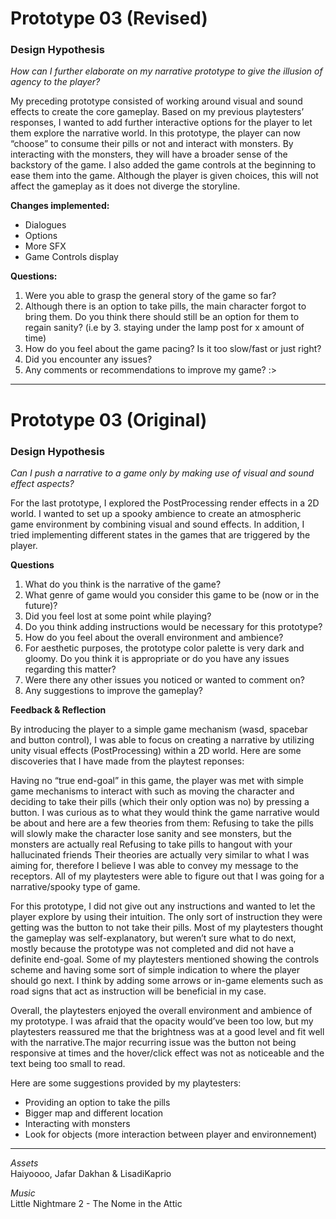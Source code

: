 # Prototype 03 (Revised)

### Design Hypothesis

_How can I further elaborate on my narrative prototype to give the illusion of agency to the player?_

My preceding prototype consisted of working around visual and sound effects to create the core gameplay. Based on my previous playtesters’ responses, I wanted to add further interactive options for the player to let them explore the narrative world.  In this prototype, the player can now “choose” to consume their pills or not and interact with monsters. By interacting with the monsters, they will have a broader sense of the backstory of the game. I also added the game controls at the beginning to ease them into the game. Although the player is given choices, this will not affect the gameplay as it does not diverge the storyline. 

**Changes implemented:**
- Dialogues
- Options
- More SFX
- Game Controls display

**Questions:**
1. Were you able to grasp the general story of the game so far?
2. Although there is an option to take pills, the main character forgot to bring them. Do you think there should still be an option for them to regain sanity? (i.e by 3. staying under the lamp post for x amount of time)
4. How do you feel about the game pacing? Is it too slow/fast or just right?
5. Did you encounter any issues?
6. Any comments or recommendations to improve my game? :>


---

# Prototype 03 (Original)

### Design Hypothesis

_Can I push a narrative to a game only by making use of visual and sound effect aspects?_

For the last prototype, I explored the PostProcessing render effects in a 2D world. I wanted to set up a spooky ambience to create an atmospheric game environment by combining visual and sound effects. In addition, I tried implementing different states in the games that are triggered by the player. 

**Questions**  

1. What do you think is the narrative of the game?
2. What genre of game would you consider this game to be (now or in the future)?
3. Did you feel lost at some point while playing?
4. Do you think adding instructions would be necessary for this prototype?
5. How do you feel about the overall environment and ambience?
6. For aesthetic purposes, the prototype color palette is very dark and gloomy. Do you think it is appropriate or do you have any issues regarding this matter?
7. Were there any other issues you noticed or wanted to comment on?
8. Any suggestions to improve the gameplay?   

**Feedback & Reflection**

By introducing the player to a simple game mechanism (wasd, spacebar and button control), I was able to focus on  creating a narrative by utilizing unity visual effects (PostProcessing) within a 2D world. Here are some discoveries that I have made from the playtest reponses:


Having no “true end-goal” in this game, the player was met with simple game mechanisms to interact with such as moving the character and deciding to take their pills (which their only option was no) by pressing a button. I was curious as to what they would think the game narrative would be about and here are a few theories from them:
Refusing to take the pills will slowly make the character lose sanity and see monsters, but the monsters are actually real
Refusing to take pills to hangout with your hallucinated friends
Their theories are actually very similar to what I was aiming for, therefore I believe I was able to convey my message to the receptors. All of my playtesters were able to figure out that I was going for a narrative/spooky type of game. 

For this prototype, I did not give out any instructions and wanted to let the player explore by using their intuition. The only sort of instruction they were getting was the button to not take their pills. Most of my playtesters thought the gameplay was self-explanatory, but weren’t sure what to do next, mostly because the prototype was not completed and did not have a definite end-goal. Some of my playtesters mentioned showing the controls scheme and having some sort of simple indication to where the player should go next. I think by adding some arrows or in-game elements such as road signs that act as instruction will be beneficial in my case. 

Overall, the playtesters enjoyed the overall environment and ambience of my prototype. I was afraid that the opacity would’ve been too low, but my playtesters reassured me that the brightness was at a good level and fit well with the narrative.The major recurring issue was the button not being responsive at times and the hover/click effect was not as noticeable and the text being too small to read. 

Here are some suggestions provided by my playtesters:
- Providing an option to take the pills
- Bigger map and different location
- Interacting with monsters
- Look for objects (more interaction between player and environnement)


---
*Assets*  
Haiyoooo, Jafar Dakhan & LisadiKaprio

*Music*  
Little Nightmare 2 - The Nome in the Attic


 
